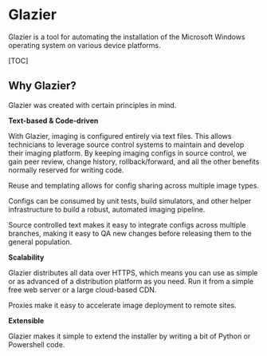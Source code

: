# Glazier

Glazier is a tool for automating the installation of the Microsoft Windows
operating system on various device platforms.

[TOC]

## Why Glazier?

Glazier was created with certain principles in mind.

__Text-based & Code-driven__

With Glazier, imaging is configured entirely via text files. This allows
technicians to leverage source control systems to maintain and develop their
imaging platform. By keeping imaging configs in source control, we gain peer
review, change history, rollback/forward, and all the other benefits normally
reserved for writing code.

Reuse and templating allows for config sharing across multiple image types.

Configs can be consumed by unit tests, build simulators, and other helper
infrastructure to build a robust, automated imaging pipeline.

Source controlled text makes it easy to integrate configs across multiple
branches, making it easy to QA new changes before releasing them to the general
population.

__Scalability__

Glazier distributes all data over HTTPS, which means you can use as simple or as
advanced of a distribution platform as you need. Run it from a simple free web
server or a large cloud-based CDN.

Proxies make it easy to accelerate image deployment to remote sites.

__Extensible__

Glazier makes it simple to extend the installer by writing a bit of Python or
Powershell code.

